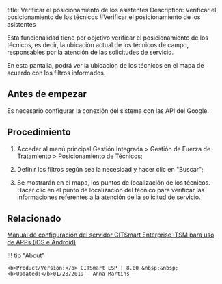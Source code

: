 title: Verificar el posicionamiento de los asistentes
Description: Verificar el posicionamiento de los técnicos
#Verificar el posicionamiento de los asistentes


Esta funcionalidad tiene por objetivo verificar el posicionamiento de los
técnicos, es decir, la ubicación actual de los técnicos de campo, responsables
por la atención de las solicitudes de servicio.

En esta pantalla, podrá ver la ubicación de los técnicos en el mapa de acuerdo
con los filtros informados.

Antes de empezar
--------------------

Es necesario configurar la conexión del sistema con las API del Google.

Procedimiento
-----------------

1.  Acceder al menú principal Gestión Integrada \> Gestión de Fuerza de
    Tratamiento \> Posicionamiento de Técnicos;

2.  Definir los filtros según sea la necesidad y hacer clic en "Buscar";

3.  Se mostrarán en el mapa, los puntos de localización de los técnicos. Hacer
    clic en el punto de localización del técnico para verificar las
    informaciones referentes a la atención de la solicitud de servicio.



Relacionado
-------

[Manual de configuración del servidor CITSmart Enterprise ITSM para uso de APPs (iOS e Android)](/es-es/citsmart-esp-8/additional-features/mobile-and-field-service/apps/server-configuration-app-android-ios.html)


!!! tip "About"

    <b>Product/Version:</b> CITSmart ESP | 8.00 &nbsp;&nbsp;
    <b>Updated:</b>01/28/2019 – Anna Martins

